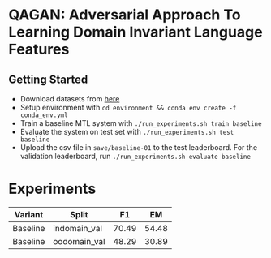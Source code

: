 # QAGAN: Adversarial Approach To Learning Domain Invariant Language Features

## Getting Started
- Download datasets from [here](https://drive.google.com/file/d/1Fv2d30hY-2niU7t61ktnMsi_HUXS6-Qx/view?usp=sharing)
- Setup environment with `cd environment && conda env create -f conda_env.yml`
- Train a baseline MTL system with `./run_experiments.sh train baseline`
- Evaluate the system on test set with `./run_experiments.sh test baseline`
- Upload the csv file in `save/baseline-01` to the test leaderboard. For the validation leaderboard, run `./run_experiments.sh evaluate baseline`

# Experiments

| Variant     | Split           | F1          | EM          |  
| ----------- | --------------- | ----------- | ----------- |
| Baseline    | indomain_val    | 70.49       | 54.48       |
| Baseline    | oodomain_val    | 48.29       | 30.89       |